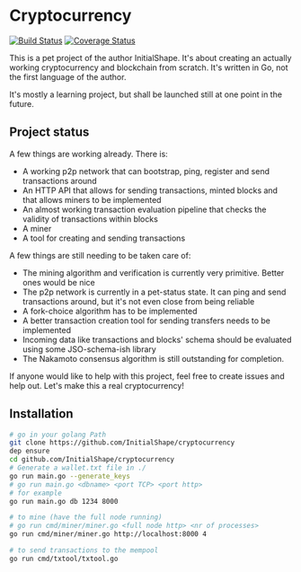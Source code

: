 # Cryptocurrency

[![Build Status](https://travis-ci.org/InitialShape/cryptocurrency.svg?branch=master)](https://travis-ci.org/InitialShape/cryptocurrency)
[![Coverage Status](https://coveralls.io/repos/github/InitialShape/cryptocurrency/badge.svg?branch=master)](https://coveralls.io/github/InitialShape/cryptocurrency?branch=master)

This is a pet project of the author InitialShape. It's about creating an
actually working cryptocurrency and blockchain from scratch.
It's written in Go, not the first language of the author.

It's mostly a learning project, but shall be launched still at one point in the
future.

## Project status

A few things are working already. There is:

- A working p2p network that can bootstrap, ping, register and send
transactions around
- An HTTP API that allows for sending transactions, minted blocks and
that allows miners to be implemented
- An almost working transaction evaluation pipeline that checks the validity of
transactions within blocks
- A miner
- A tool for creating and sending transactions

A few things are still needing to be taken care of:

- The mining algorithm and verification is currently very primitive. Better ones
would be nice
- The p2p network is currently in a pet-status state. It can ping and send
transactions around, but it's not even close from being reliable
- A fork-choice algorithm has to be implemented
- A better transaction creation tool for sending transfers needs to be
implemented
- Incoming data like transactions and blocks' schema should be evaluated using
some JSO-schema-ish library
- The Nakamoto consensus algorithm is still outstanding for completion.

If anyone would like to help with this project, feel free to create issues and
help out. Let's make this a real cryptocurrency!

## Installation

```bash
# go in your golang Path
git clone https://github.com/InitialShape/cryptocurrency
dep ensure
cd github.com/InitialShape/cryptocurrency
# Generate a wallet.txt file in ./
go run main.go --generate_keys
# go run main.go <dbname> <port TCP> <port http>
# for example
go run main.go db 1234 8000

# to mine (have the full node running)
# go run cmd/miner/miner.go <full node http> <nr of processes>
go run cmd/miner/miner.go http://localhost:8000 4

# to send transactions to the mempool
go run cmd/txtool/txtool.go
```
